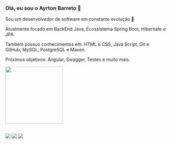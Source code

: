 ### Olá, eu sou o Ayrton Barreto 👋

Sou um desenvolvedor de software em constante evolução 🚀

Atualmente focado em BackEnd Java, Ecossistema Spring Boot, Hibernate e JPA.

Também possuo conhecimentos em: HTML e CSS, Java Script, Git e GitHub, MySQL, PostgreSQL e Maven.

Próximos objetivos: Angular, Swagger, Testes e muito mais.

<div>
  <a href="https://github.com/ayrtonbarretodev">
  <img height="180em" src="https://github-readme-stats.vercel.app/api?username=ayrtonbarretodev&show_icons=true&theme=dark&include_all_commits=true&count_private=true"/>
</div>

  ##
  
<div> 
  <a href="https://instagram.com/ayrtonsbarreto" target="_blank"><img src="https://img.shields.io/badge/Instagram-E4405F?style=for-the-badge&logo=instagram&logoColor=white" target="_blank"></a>
  <a href="https://www.linkedin.com/in/ayrton-barreto-1a7959220/" target="_blank"><img src="https://img.shields.io/badge/-LinkedIn-%230077B5?style=for-the-badge&logo=linkedin&logoColor=white" target="_blank"></a>
  <a href="https://twitter.com/ayrtonsbarreto" target="_blank"><img src="https://img.shields.io/badge/Twitter-1DA1F2?style=for-the-badge&logo=twitter&logoColor=white" target="_blank"></a> 
 
</div>
